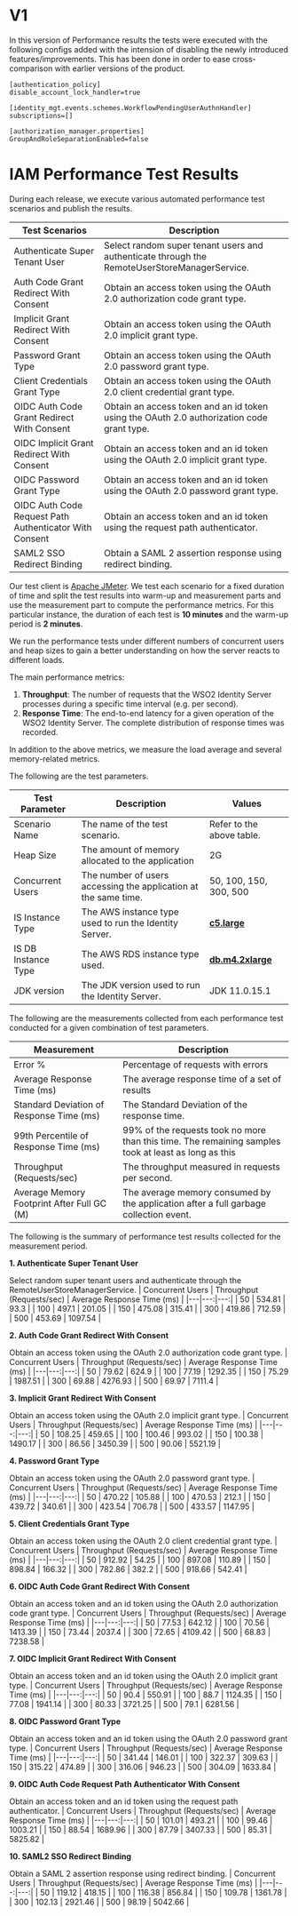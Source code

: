 # V1
In this version of Performance results the tests were executed with the following configs added with the intension of disabling the newly introduced features/improvements. This has been done in order to ease cross-comparison with earlier versions of the product.

```
[authentication_policy]
disable_account_lock_handler=true

[identity_mgt.events.schemes.WorkflowPendingUserAuthnHandler]
subscriptions=[]

[authorization_manager.properties]
GroupAndRoleSeparationEnabled=false
```

# IAM Performance Test Results

During each release, we execute various automated performance test scenarios and publish the results.

| Test Scenarios | Description |
| --- | --- |
| Authenticate Super Tenant User | Select random super tenant users and authenticate through the RemoteUserStoreManagerService. |
| Auth Code Grant Redirect With Consent | Obtain an access token using the OAuth 2.0 authorization code grant type. |
| Implicit Grant Redirect With Consent | Obtain an access token using the OAuth 2.0 implicit grant type. |
| Password Grant Type | Obtain an access token using the OAuth 2.0 password grant type. |
| Client Credentials Grant Type | Obtain an access token using the OAuth 2.0 client credential grant type. |
| OIDC Auth Code Grant Redirect With Consent | Obtain an access token and an id token using the OAuth 2.0 authorization code grant type. |
| OIDC Implicit Grant Redirect With Consent | Obtain an access token and an id token using the OAuth 2.0 implicit grant type. |
| OIDC Password Grant Type | Obtain an access token and an id token using the OAuth 2.0 password grant type. |
| OIDC Auth Code Request Path Authenticator With Consent | Obtain an access token and an id token using the request path authenticator. |
| SAML2 SSO Redirect Binding | Obtain a SAML 2 assertion response using redirect binding. |

Our test client is [Apache JMeter](https://jmeter.apache.org/index.html). We test each scenario for a fixed duration of
time and split the test results into warm-up and measurement parts and use the measurement part to compute the
performance metrics. For this particular instance, the duration of each test is **10 minutes** and the warm-up period is **2 minutes**.

We run the performance tests under different numbers of concurrent users and heap sizes to gain a better understanding on how the server reacts to different loads.

The main performance metrics:

1. **Throughput**: The number of requests that the WSO2 Identity Server processes during a specific time interval (e.g. per second).
2. **Response Time**: The end-to-end latency for a given operation of the WSO2 Identity Server. The complete distribution of response times was recorded.

In addition to the above metrics, we measure the load average and several memory-related metrics.

The following are the test parameters.

| Test Parameter | Description | Values |
| --- | --- | --- |
| Scenario Name | The name of the test scenario. | Refer to the above table. |
| Heap Size | The amount of memory allocated to the application | 2G |
| Concurrent Users | The number of users accessing the application at the same time. | 50, 100, 150, 300, 500 |
| IS Instance Type | The AWS instance type used to run the Identity Server. | [**c5.large**](https://aws.amazon.com/ec2/instance-types/) |
| IS DB Instance Type | The AWS RDS instance type used. | [**db.m4.2xlarge**](https://aws.amazon.com/rds/instance-types/) |
| JDK version | The JDK version used to run the Identity Server. | JDK 11.0.15.1  |

The following are the measurements collected from each performance test conducted for a given combination of
test parameters.

| Measurement | Description |
| --- | --- |
| Error % | Percentage of requests with errors |
| Average Response Time (ms) | The average response time of a set of results |
| Standard Deviation of Response Time (ms) | The Standard Deviation of the response time. |
| 99th Percentile of Response Time (ms) | 99% of the requests took no more than this time. The remaining samples took at least as long as this |
| Throughput (Requests/sec) | The throughput measured in requests per second. |
| Average Memory Footprint After Full GC (M) | The average memory consumed by the application after a full garbage collection event. |

The following is the summary of performance test results collected for the measurement period.



**1. Authenticate Super Tenant User**

Select random super tenant users and authenticate through the RemoteUserStoreManagerService.
|  Concurrent Users | Throughput (Requests/sec) | Average Response Time (ms) |
|---|---:|---:|
|  50 | 534.81 | 93.3 |
|  100 | 497.1 | 201.05 |
|  150 | 475.08 | 315.41 |
|  300 | 419.86 | 712.59 |
|  500 | 453.69 | 1097.54 |

**2. Auth Code Grant Redirect With Consent**

Obtain an access token using the OAuth 2.0 authorization code grant type.
|  Concurrent Users | Throughput (Requests/sec) | Average Response Time (ms) |
|---|---:|---:|
|  50 | 79.62 | 624.9 |
|  100 | 77.19 | 1292.35 |
|  150 | 75.29 | 1987.51 |
|  300 | 69.88 | 4276.93 |
|  500 | 69.97 | 7111.4 |

**3. Implicit Grant Redirect With Consent**

Obtain an access token using the OAuth 2.0 implicit grant type.
|  Concurrent Users | Throughput (Requests/sec) | Average Response Time (ms) |
|---|---:|---:|
|  50 | 108.25 | 459.65 |
|  100 | 100.46 | 993.02 |
|  150 | 100.38 | 1490.17 |
|  300 | 86.56 | 3450.39 |
|  500 | 90.06 | 5521.19 |

**4. Password Grant Type**

Obtain an access token using the OAuth 2.0 password grant type.
|  Concurrent Users | Throughput (Requests/sec) | Average Response Time (ms) |
|---|---:|---:|
|  50 | 470.22 | 105.88 |
|  100 | 470.53 | 212.1 |
|  150 | 439.72 | 340.61 |
|  300 | 423.54 | 706.78 |
|  500 | 433.57 | 1147.95 |

**5. Client Credentials Grant Type**

Obtain an access token using the OAuth 2.0 client credential grant type.
|  Concurrent Users | Throughput (Requests/sec) | Average Response Time (ms) |
|---|---:|---:|
|  50 | 912.92 | 54.25 |
|  100 | 897.08 | 110.89 |
|  150 | 898.84 | 166.32 |
|  300 | 782.86 | 382.2 |
|  500 | 918.66 | 542.41 |

**6. OIDC Auth Code Grant Redirect With Consent**

Obtain an access token and an id token using the OAuth 2.0 authorization code grant type.
|  Concurrent Users | Throughput (Requests/sec) | Average Response Time (ms) |
|---|---:|---:|
|  50 | 77.53 | 642.12 |
|  100 | 70.56 | 1413.39 |
|  150 | 73.44 | 2037.4 |
|  300 | 72.65 | 4109.42 |
|  500 | 68.83 | 7238.58 |

**7. OIDC Implicit Grant Redirect With Consent**

Obtain an access token and an id token using the OAuth 2.0 implicit grant type.
|  Concurrent Users | Throughput (Requests/sec) | Average Response Time (ms) |
|---|---:|---:|
|  50 | 90.4 | 550.91 |
|  100 | 88.7 | 1124.35 |
|  150 | 77.08 | 1941.14 |
|  300 | 80.33 | 3721.25 |
|  500 | 79.1 | 6281.56 |

**8. OIDC Password Grant Type**

Obtain an access token and an id token using the OAuth 2.0 password grant type.
|  Concurrent Users | Throughput (Requests/sec) | Average Response Time (ms) |
|---|---:|---:|
|  50 | 341.44 | 146.01 |
|  100 | 322.37 | 309.63 |
|  150 | 315.22 | 474.89 |
|  300 | 316.06 | 946.23 |
|  500 | 304.09 | 1633.84 |

**9. OIDC Auth Code Request Path Authenticator With Consent**

Obtain an access token and an id token using the request path authenticator.
|  Concurrent Users | Throughput (Requests/sec) | Average Response Time (ms) |
|---|---:|---:|
|  50 | 101.01 | 493.21 |
|  100 | 99.46 | 1003.21 |
|  150 | 88.54 | 1689.96 |
|  300 | 87.79 | 3407.33 |
|  500 | 85.31 | 5825.82 |

**10. SAML2 SSO Redirect Binding**

Obtain a SAML 2 assertion response using redirect binding.
|  Concurrent Users | Throughput (Requests/sec) | Average Response Time (ms) |
|---|---:|---:|
|  50 | 119.12 | 418.15 |
|  100 | 116.38 | 856.84 |
|  150 | 109.78 | 1361.78 |
|  300 | 102.13 | 2921.46 |
|  500 | 98.19 | 5042.66 |
